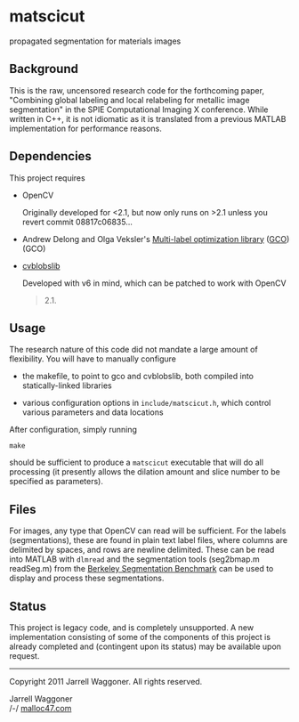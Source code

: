 # matscicut
propagated segmentation for materials images

## Background

This is the raw, uncensored research code for the forthcoming paper,
"Combining global labeling and local relabeling for metallic image
segmentation" in the SPIE Computational Imaging X conference. While
written in C++, it is not idiomatic as it is translated from a
previous MATLAB implementation for performance reasons.

## Dependencies

This project requires 

* OpenCV

  Originally developed for <2.1, but now only runs on >2.1 unless you
  revert commit 08817c06835...
  
* Andrew Delong and Olga Veksler's
[Multi-label optimization library](http://vision.csd.uwo.ca/code/)
([GCO](http://vision.csd.uwo.ca/code/gco-v3.0.zip)) (GCO)

* [cvblobslib](http://opencv.willowgarage.com/wiki/cvBlobsLib) 

  Developed with v6 in mind, which can be patched to work with OpenCV
  > 2.1.

## Usage

The research nature of this code did not mandate a large amount of
flexibility. You will have to manually configure

* the makefile, to point to gco and cvblobslib, both compiled into
  statically-linked libraries
  
* various configuration options in `include/matscicut.h`, which
  control various parameters and data locations

After configuration, simply running

	make
	
should be sufficient to produce a `matscicut` executable that will do
all processing (it presently allows the dilation amount and slice
number to be specified as parameters).

## Files

For images, any type that OpenCV can read will be sufficient. For the
labels (segmentations), these are found in plain text label files,
where columns are delimited by spaces, and rows are newline
delimited. These can be read into MATLAB with `dlmread` and the
segmentation tools (seg2bmap.m readSeg.m) from the
[Berkeley Segmentation Benchmark](http://www.eecs.berkeley.edu/Research/Projects/CS/vision/bsds/)
can be used to display and process these segmentations.

## Status

This project is legacy code, and is completely unsupported. A new
implementation consisting of some of the components of this project is
already completed and (contingent upon its status) may be available
upon request.

---

Copyright 2011 Jarrell Waggoner. All rights reserved.

Jarrell Waggoner  
/-/ [malloc47.com](http://www.malloc47.com)
